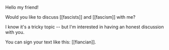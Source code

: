 Hello my friend!

Would you like to discuss [[fascists]] and [[fascism]] with me?

I know it's a tricky topic -- but I'm interested in having an honest discussion with you.

You can sign your text like this: [[flancian]].